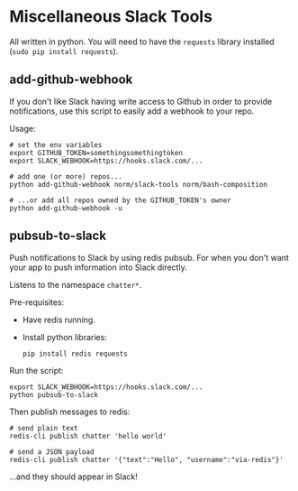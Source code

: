 Miscellaneous Slack Tools
=========================

All written in python. You will need to have the `requests` library installed
(`sudo pip install requests`).


## add-github-webhook

If you don't like Slack having write access to Github in order to provide
notifications, use this script to easily add a webhook to your repo.

Usage:

    # set the env variables
    export GITHUB_TOKEN=somethingsomethingtoken
    export SLACK_WEBHOOK=https://hooks.slack.com/...

    # add one (or more) repos...
    python add-github-webhook norm/slack-tools norm/bash-composition

    # ...or add all repos owned by the GITHUB_TOKEN's owner
    python add-github-webhook -u


## pubsub-to-slack

Push notifications to Slack by using redis pubsub. For when you don't
want your app to push information into Slack directly.

Listens to the namespace `chatter*`.

Pre-requisites:

*   Have redis running.

*   Install python libraries:

        pip install redis requests

Run the script:

    export SLACK_WEBHOOK=https://hooks.slack.com/...
    python pubsub-to-slack

Then publish messages to redis:

    # send plain text
    redis-cli publish chatter 'hello world'

    # send a JSON payload
    redis-cli publish chatter '{"text":"Hello", "username":"via-redis"}'

...and they should appear in Slack!
